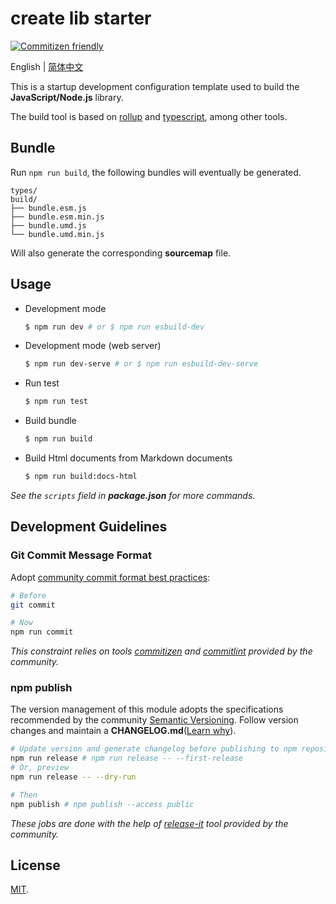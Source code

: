 # create lib starter

<!-- ![LICENSE](https://badgen.net/github/license/wang1212/create-cli-app-starter) -->
<!-- ![MINZIPPED SIZE](https://badgen.net/bundlephobia/minzip/@wang1212/create-cli-app-starter) -->
<!-- [![NPM VERSION](https://badgen.net/npm/v/@wang1212/create-cli-app-starter)](https://www.npmjs.com/package/@wang1212/create-cli-app-starter) -->
<!-- ![DOWNLOAD](https://badgen.net/npm/dt/@wang1212/create-cli-app-starter) -->
<!-- ![LAST COMMIT](https://badgen.net/github/last-commit/wang1212/create-cli-app-starter) -->
<!-- ![GITHUB PACKAGE CI](https://img.shields.io/github/workflow/status/wang1212/create-cli-app-starter/Node.js%20Package?label=ci/package%20publish) -->
<!-- [![Codacy Badge](https://app.codacy.com/project/badge/Grade/a9b9c06027ba47788617123cf84d3912)](https://www.codacy.com/gh/wang1212/create-cli-app-starter/dashboard?utm_source=github.com&utm_medium=referral&utm_content=wang1212/create-cli-app-starter&utm_campaign=Badge_Grade) -->

[![Commitizen friendly](https://img.shields.io/badge/commitizen-friendly-brightgreen.svg)](http://commitizen.github.io/cz-cli/)

English | [简体中文](./README.zh-CN.md)

This is a startup development configuration template used to build the **JavaScript/Node.js** library.

The build tool is based on [rollup](http://rollupjs.org/) and [typescript](https://www.typescriptlang.org/), among other tools.

## Bundle

Run `npm run build`, the following bundles will eventually be generated.

```plain
types/
build/
├── bundle.esm.js
├── bundle.esm.min.js
├── bundle.umd.js
└── bundle.umd.min.js
```

Will also generate the corresponding **sourcemap** file.

## Usage

- Development mode

  ```bash
  $ npm run dev # or $ npm run esbuild-dev
  ```

- Development mode (web server)

  ```bash
  $ npm run dev-serve # or $ npm run esbuild-dev-serve
  ```

- Run test

  ```bash
  $ npm run test
  ```

- Build bundle

  ```bash
  $ npm run build
  ```

- Build Html documents from Markdown documents

  ```bash
  $ npm run build:docs-html
  ```

_See the `scripts` field in **package.json** for more commands._

## Development Guidelines

### Git Commit Message Format

Adopt [community commit format best practices](https://www.conventionalcommits.org/):

```bash
# Before
git commit

# Now
npm run commit
```

_This constraint relies on tools [commitizen](http://commitizen.github.io/cz-cli/) and [commitlint](https://commitlint.js.org/) provided by the community._

### npm publish

The version management of this module adopts the specifications recommended by the community [Semantic Versioning](https://semver.org/). Follow version changes and maintain a **CHANGELOG.md**([Learn why](https://keepachangelog.com/)).

```bash
# Update version and generate changelog before publishing to npm repository
npm run release # npm run release -- --first-release
# Or, preview
npm run release -- --dry-run

# Then
npm publish # npm publish --access public
```

_These jobs are done with the help of [release-it](https://github.com/release-it/release-it) tool provided by the community._

## License

[MIT](./LICENSE).
